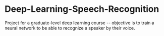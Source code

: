 # Deep-Learning-Speech-Recognition
Project for a graduate-level deep learning course -- objective is to train a neural network to be able to recognize a speaker by their voice.
